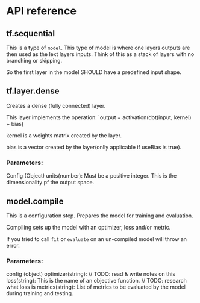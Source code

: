 # API reference

## tf.sequential
This is a type of `model`. This type of model is where one layers outputs are then used as the lext layers inputs.
Think of this as a stack of layers with no branching or skipping.

So the first layer in the model SHOULD have a predefined input shape.

## tf.layer.dense
Creates a dense (fully connected) layer.

This layer implements the operation: `output = activation(dot(input, kernel) + bias)

kernel is a weights matrix created by the layer.

bias is a vector created by the layer(onlly applicable if useBias is true).

### Parameters:
Config (Object)
    units(number): Must be a positive integer. This is the dimensionality pf the output space.

## model.compile
This is a configuration step. Prepares the model for training and evaluation.

Compiling sets up the model with an optimizer, loss and/or metric.

If you tried to call `fit` or `evaluate` on an un-compiled model will throw an error.

### Parameters:
config (object)
    optimizer(string): // TODO: read & write notes on this
    loss(string): This is the name of an objective function. // TODO: research what loss is
    metrics(string): List of metrics to be evaluated by the model during training and testing.
